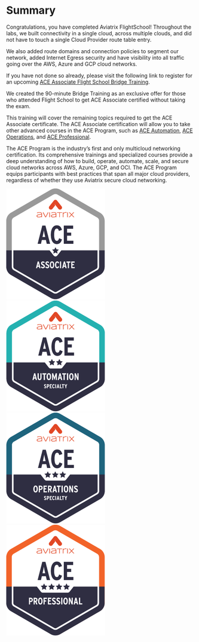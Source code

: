 # Summary  

Congratulations, you have completed Aviatrix FlightSchool!  Throughout the labs, we built connectivity in a single cloud, across multiple clouds, and did not have to touch a single Cloud Provider route table entry.  

We also added route domains and connection policies to segment our network, added Internet Egress security and have visibility into all traffic going over the AWS, Azure and GCP cloud networks.

If you have not done so already, please visit the following link to register for an upcoming [ACE Associate Flight School Bridge Training](https://aviatrix.com/ace-flightschool/).

We created the 90-minute Bridge Training as an exclusive offer for those who attended Flight School to get ACE Associate certified without taking the exam.

This training will cover the remaining topics required to get the ACE Associate certificate. The ACE Associate certification will allow you to take other advanced courses in the ACE Program, such as [ACE Automation](https://aviatrix.com/ace-automation/), [ACE Operations](https://aviatrix.com/ace-operations/), and [ACE Professional](https://aviatrix.com/ace-professional/).

The ACE Program is the industry’s first and only multicloud networking certification. Its comprehensive trainings and specialized courses provide a deep understanding of how to build, operate, automate, scale, and secure cloud networks across AWS, Azure, GCP, and OCI. The ACE Program equips participants with best practices that span all major cloud providers, regardless of whether they use Aviatrix secure cloud networking.

![ACE](../../_logos/ace_associate.png)
![ACE](../../_logos/ace_automation.png)
![ACE](../../_logos/ace_operations.png)
![ACE](../../_logos/ace_professional.png)

